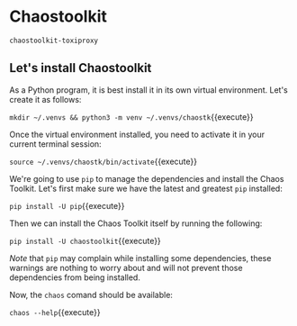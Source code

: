 # Chaostoolkit
`chaostoolkit-toxiproxy`

## Let's install Chaostoolkit
As a Python program, it is best install it in its own virtual environment.
Let's create it as follows:

```mkdir ~/.venvs && python3 -m venv ~/.venvs/chaostk```{{execute}}

Once the virtual environment installed, you need to activate it in your
current terminal session:

`source ~/.venvs/chaostk/bin/activate`{{execute}}

We're going to use `pip` to manage the dependencies and install the Chaos 
Toolkit. Let's first make sure we have the latest and greatest `pip` installed:

`pip install -U pip`{{execute}}

Then we can install the Chaos Toolkit itself by running the following:

`pip install -U chaostoolkit`{{execute}}

*Note* that `pip` may complain while installing some dependencies, these
warnings are nothing to worry about and will not prevent those dependencies
from being installed.

Now, the `chaos` comand should be available:

`chaos --help`{{execute}}